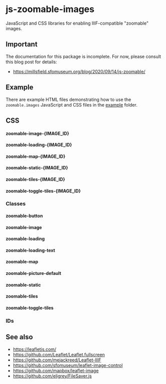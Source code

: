 # js-zoomable-images

JavaScript and CSS libraries for enabling IIIF-compatible "zoomable" images.

## Important

The documentation for this package is incomplete. For now, please consult this blog post for details:

* https://millsfield.sfomuseum.org/blog/2020/09/14/js-zoomable/ 

## Example

There are example HTML files demonstrating how to use the `zoomable.images` JavaScript and CSS files in the [example](example) folder.

## CSS

#### zoomable-image-{IMAGE_ID}

#### zoomable-loading-{IMAGE_ID}

#### zoomable-map-{IMAGE_ID}

#### zoomable-static-{IMAGE_ID}

#### zoomable-tiles-{IMAGE_ID}

#### zoomable-toggle-tiles-{IMAGE_ID}

### Classes

#### zoomable-button

#### zoomable-image

#### zoomable-loading

#### zoomable-loading-text

#### zoomable-map

#### zoomable-picture-default

#### zoomable-static

#### zoomable-tiles

#### zoomable-toggle-tiles

### IDs

## See also

* https://leafletjs.com/
* https://github.com/Leaflet/Leaflet.fullscreen
* https://github.com/mejackreed/Leaflet-IIIF
* https://github.com/sfomuseum/leaflet-image-control
* https://github.com/mapbox/leaflet-image
* https://github.com/eligrey/FileSaver.js